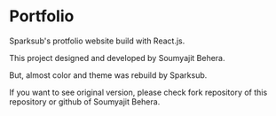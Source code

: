 # Portfolio
Sparksub's protfolio website build with React.js.

This project designed and developed by Soumyajit Behera.

But, almost color and theme was rebuild by Sparksub.

If you want to see original version, please check fork repository of this repository or github of Soumyajit Behera.
